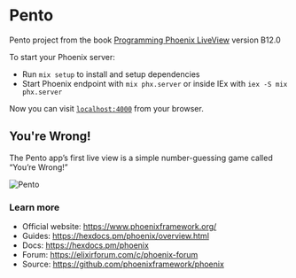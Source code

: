# Pento
Pento project from the book [Programming Phoenix LiveView](https://pragprog.com/titles/liveview/programming-phoenix-liveview/) version B12.0

To start your Phoenix server:

  * Run `mix setup` to install and setup dependencies
  * Start Phoenix endpoint with `mix phx.server` or inside IEx with `iex -S mix phx.server`

Now you can visit [`localhost:4000`](http://localhost:4000) from your browser.

## You're Wrong!
The Pento app’s first live view is a simple number-guessing game called “You’re Wrong!”

![Pento](https://github.com/user-attachments/assets/a5456835-77b6-4dd5-81d5-0ff55da2599d)


### Learn more

  * Official website: https://www.phoenixframework.org/
  * Guides: https://hexdocs.pm/phoenix/overview.html
  * Docs: https://hexdocs.pm/phoenix
  * Forum: https://elixirforum.com/c/phoenix-forum
  * Source: https://github.com/phoenixframework/phoenix
